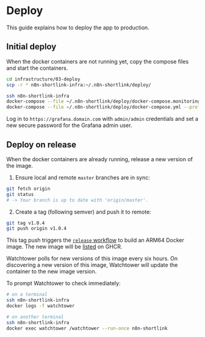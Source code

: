 # Deploy

This guide explains how to deploy the app to production.

## Initial deploy

When the docker containers are not running yet, copy the compose files and start the containers.

```sh
cd infrastructure/03-deploy
scp -r * n8n-shortlink-infra:~/.n8n-shortlink/deploy/

ssh n8n-shortlink-infra
docker-compose --file ~/.n8n-shortlink/deploy/docker-compose.monitoring.yml up --detach
docker-compose --file ~/.n8n-shortlink/deploy/docker-compose.yml --profile production up --detach
```

Log in to `https://grafana.domain.com` with `admin/admin` credentials and set a new secure password for the Grafana admin user.

## Deploy on release

When the docker containers are already running, release a new version of the image.

1. Ensure local and remote `master` branches are in sync:

```sh
git fetch origin
git status
# -> Your branch is up to date with 'origin/master'.
```

2. Create a tag (following semver) and push it to remote:

```sh
git tag v1.0.4
git push origin v1.0.4
```

This tag push triggers the [`release` workflow](https://github.com/ivov/n8n-shortlink/actions/workflows/release.yml) to build an ARM64 Docker image. The new image will be [listed](https://github.com/ivov/n8n-shortlink/pkgs/container/n8n-shortlink) on GHCR.

Watchtower polls for new versions of this image every six hours. On discovering a new version of this image, Watchtower will update the container to the new image version.

To prompt Watchtower to check immediately:

```sh
# on a terminal
ssh n8n-shortlink-infra
docker logs -f watchtower

# on another terminal
ssh n8n-shortlink-infra
docker exec watchtower /watchtower --run-once n8n-shortlink
```
